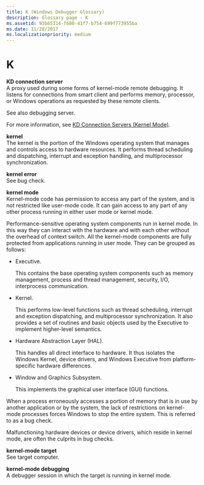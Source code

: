```yaml
---
title: K (Windows Debugger Glossary)
description: Glossary page - K
ms.assetid: 93b65114-f680-41f7-b754-699f773955ba
ms.date: 11/28/2017
ms.localizationpriority: medium
---
```


# K


<span id="kd_connection_server"></span><span id="KD_CONNECTION_SERVER"></span>**KD connection server**  
A proxy used during some forms of kernel-mode remote debugging. It listens for connections from smart client and performs memory, processor, or Windows operations as requested by these remote clients.

See also debugging server.

For more information, see [KD Connection Servers (Kernel Mode)](kd-connection-servers--kernel-mode-.md).

<span id="kernel"></span><span id="KERNEL"></span>**kernel**  
The kernel is the portion of the Windows operating system that manages and controls access to hardware resources. It performs thread scheduling and dispatching, interrupt and exception handling, and multiprocessor synchronization.

<span id="kernel_error"></span><span id="KERNEL_ERROR"></span>**kernel error**  
See bug check.

<span id="kernel_mode"></span><span id="KERNEL_MODE"></span>**kernel mode**  
Kernel-mode code has permission to access any part of the system, and is not restricted like user-mode code. It can gain access to any part of any other process running in either user mode or kernel mode.

Performance-sensitive operating system components run in kernel mode. In this way they can interact with the hardware and with each other without the overhead of context switch. All the kernel-mode components are fully protected from applications running in user mode. They can be grouped as follows:

-   Executive.

    This contains the base operating system components such as memory management, process and thread management, security, I/O, interprocess communication.

-   Kernel.

    This performs low-level functions such as thread scheduling, interrupt and exception dispatching, and multiprocessor synchronization. It also provides a set of routines and basic objects used by the Executive to implement higher-level semantics.

-   Hardware Abstraction Layer (HAL).

    This handles all direct interface to hardware. It thus isolates the Windows Kernel, device drivers, and Windows Executive from platform-specific hardware differences.

-   Window and Graphics Subsystem.

    This implements the graphical user interface (GUI) functions.

When a process erroneously accesses a portion of memory that is in use by another application or by the system, the lack of restrictions on kernel-mode processes forces Windows to stop the entire system. This is referred to as a bug check.

Malfunctioning hardware devices or device drivers, which reside in kernel mode, are often the culprits in bug checks.

<span id="kernel_mode_target"></span><span id="KERNEL_MODE_TARGET"></span>**kernel-mode target**  
See target computer.

<span id="kernel_mode_debugging"></span><span id="KERNEL_MODE_DEBUGGING"></span>**kernel-mode debugging**  
A debugger session in which the target is running in kernel mode.

 

 





